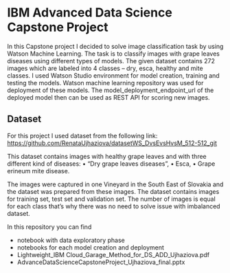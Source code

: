 # IBM Advanced Data Science Capstone Project

In this Capstone project I decided to solve image classification task by using Watson Machine Learning. 
The task is to classify images with grape leaves diseases using different types of models. The given dataset contains 272 images which are labeled into 4 classes – dry, esca, healthy and mite classes.
I used Watson Studio environment for model creation, training and testing the models. Watson machine learning repository was used for deployment of these models.
The model_deployment_endpoint_url of the deployed model then can be used as REST API for scoring new images.

## Dataset

For this project I used dataset from the following link:
https://github.com/RenataUjhaziova/datasetWS_DvsEvsHvsM_512-512_git

This dataset contains images with healthy grape leaves and with three different kind of diseases:
•	“Dry grape leaves diseases”, 
•	Esca,
•	Grape erineum mite disease. 

The images were captured in one Vineyard in the South East of Slovakia and the dataset was prepared from these images. 
The dataset contains images for training set, test set and validation set. The number of images is equal for each class that’s why there was no need to solve issue with imbalanced dataset.

In this repository you can find 
- notebook with data exploratory phase
- notebooks for each model creation and deployment
- Lightweight_IBM Cloud_Garage_Method_for_DS_ADD_Ujhaziova.pdf
- AdvanceDataScienceCapstoneProject_Ujhaziova_final.pptx
